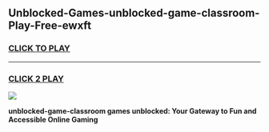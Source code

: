 
## Unblocked-Games-unblocked-game-classroom-Play-Free-ewxft
<h3>
<a href="https://premium76.site?title=unblocked-game-classroom&ref=22A">CLICK TO PLAY</a></h3>
<hr>

<h3>
<a href="https://premium76.site?title=unblocked-game-classroom&ref=22A">CLICK 2 PLAY</a>
  
</h3>

<a href="https://premium76.site?title=unblocked-game-classroom&ref=22A"><img src="https://clearcache.store/games.png"></a>


**unblocked-game-classroom games unblocked: Your Gateway to Fun and Accessible Online Gaming**
